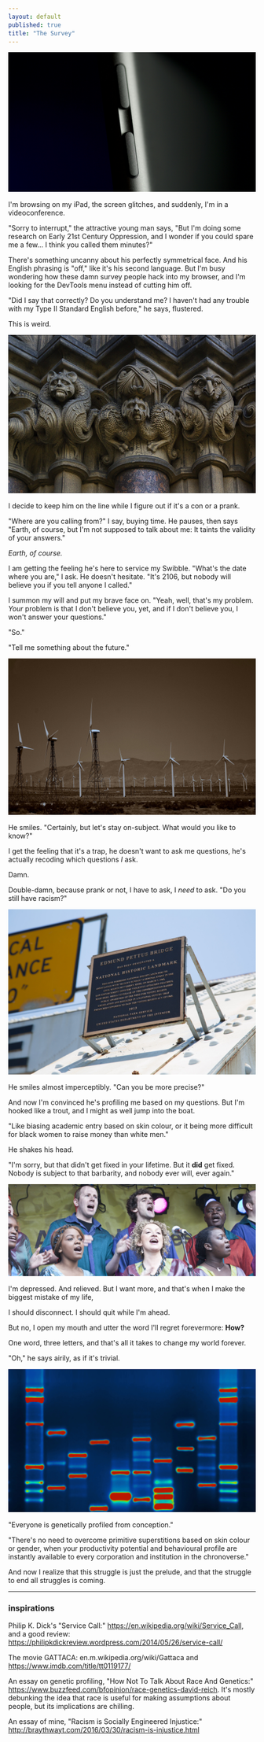 ```yaml
---
layout: default
published: true
title: "The Survey"
---
```


[![iPad](/assets/images/service/ipad.jpg)](https://www.flickr.com/photos/benm_at/38194595101)

I'm browsing on my iPad, the screen glitches, and suddenly, I'm in a videoconference.

"Sorry to interrupt," the attractive young man says, "But I'm doing some research on Early 21st Century Oppression, and I wonder if you could spare me a few... I think you called them minutes?"

There's something uncanny about his perfectly symmetrical face. And his English phrasing is "off," like it's his second language. But I'm busy wondering how these damn survey people hack into my browser, and I'm looking for the DevTools menu instead of cutting him off.

"Did I say that correctly? Do you understand me? I haven't had any trouble with my Type II Standard English before," he says, flustered.

This is weird.

[![Strange Creatures](/assets/images/service/strange.jpg)](https://www.flickr.com/photos/dun_deagh/14144740913)

I decide to keep him on the line while I figure out if it's a con or a prank.

"Where are you calling from?" I say, buying time. He pauses, then says "Earth, of course, but I'm not supposed to talk about me: It taints the validity of your answers."

_Earth, of course._

I am getting the feeling he's here to service my Swibble. "What's the date where you are," I ask. He doesn't hesitate. "It's 2106, but nobody will believe you if you tell anyone I called."

I summon my will and put my brave face on. "Yeah, well, that's my problem. _Your_ problem is that I don't believe you, yet, and if I don't believe you, I won't answer your questions."

"So."

"Tell me something about the future."

[![The Future](/assets/images/service/future.jpg)](https://www.flickr.com/photos/gnarburger/3486815273/)

He smiles. "Certainly, but let's stay on-subject. What would you like to know?"

I get the feeling that it's a trap, he doesn't want to ask me questions, he's actually recoding which questions _I_ ask.

Damn.

Double-damn, because prank or not, I have to ask, I *need* to ask. "Do you still have racism?"

[![Edmund Pettus Bridge](/assets/images/service/pettus.jpg)](https://www.flickr.com/photos/diversey/27808790671)

He smiles almost imperceptibly. "Can you be more precise?"

And now I'm convinced he's profiling me based on my questions. But I'm hooked like a trout, and I might as well jump into the boat.

"Like biasing academic entry based on skin colour, or it being more difficult for black women to raise money than white men."

He shakes his head.

"I'm sorry, but that didn't get fixed in your lifetime. But it **did** get fixed. Nobody is subject to that barbarity, and nobody ever will, ever again."

[![Africa Day 2010](/assets/images/service/africa-day.jpg)](https://www.flickr.com/photos/infomatique/4613766111)

I'm depressed. And relieved. But I want more, and that's when I make the biggest mistake of my life,

I should disconnect. I should quit while I'm ahead.

But no, I open my mouth and utter the word I'll regret forevermore: **How?**

One word, three letters, and that's all it takes to change my world forever.

"Oh," he says airily, as if it's trivial.

[![Micah Baldwins DNA](/assets/images/service/micah.jpg)](https://www.flickr.com/photos/micahb37/3080247531)

"Everyone is genetically profiled from conception."

"There's no need to overcome primitive superstitions based on skin colour or gender, when your productivity potential and behavioural profile are instantly available to every corporation and institution in the chronoverse."

And now I realize that this struggle is just the prelude, and that the struggle to end all struggles is coming.

---

### inspirations

Philip K. Dick's "Service Call:" https://en.wikipedia.org/wiki/Service_Call, and a good review: https://philipkdickreview.wordpress.com/2014/05/26/service-call/

The movie GATTACA: en.m.wikipedia.org/wiki/Gattaca and https://www.imdb.com/title/tt0119177/

An essay on genetic profiling, "How Not To Talk About Race And Genetics:" https://www.buzzfeed.com/bfopinion/race-genetics-david-reich. It's mostly debunking the idea that race is useful for making assumptions about people, but its implications are chilling.

An essay of mine, "Racism is Socially Engineered Injustice:" http://braythwayt.com/2016/03/30/racism-is-injustice.html

